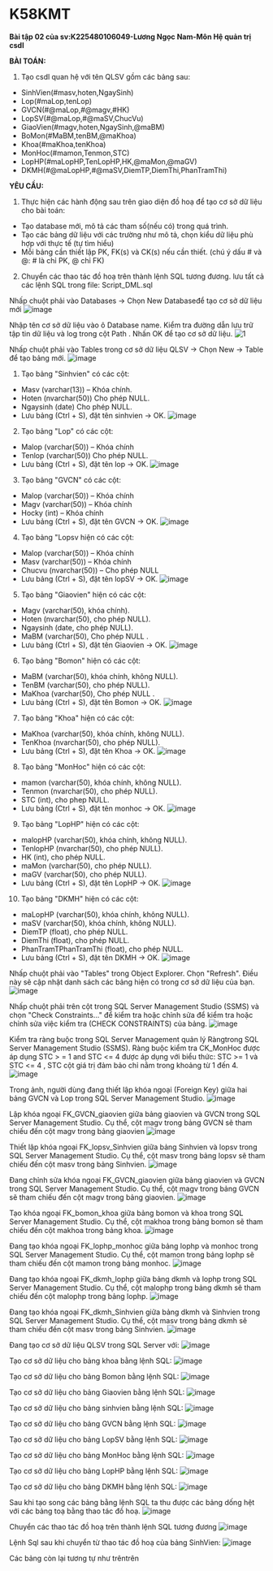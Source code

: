 # K58KMT
**Bài tập 02 của sv:K225480106049-Lương Ngọc Nam-Môn Hệ quản trị csdl**

**BÀI TOÁN:**
 1. Tạo csdl quan hệ với tên QLSV gồm các bảng sau:
  + SinhVien(#masv,hoten,NgaySinh)
  + Lop(#maLop,tenLop)
  + GVCN(#@maLop,#@magv,#HK)
  + LopSV(#@maLop,#@maSV,ChucVu)
  + GiaoVien(#magv,hoten,NgaySinh,@maBM)
  + BoMon(#MaBM,tenBM,@maKhoa)
  + Khoa(#maKhoa,tenKhoa)
  + MonHoc(#mamon,Tenmon,STC)
  + LopHP(#maLopHP,TenLopHP,HK,@maMon,@maGV)
  + DKMH(#@maLopHP,#@maSV,DiemTP,DiemThi,PhanTramThi)

**YÊU CẦU:**
1. Thực hiện các hành động sau trên giao diện đồ hoạ để tạo cơ sở dữ liệu cho bài toán:
  + Tạo database mới, mô tả các tham số(nếu có) trong quá trình.
  + Tạo các bảng dữ liệu với các trường như mô tả, chọn kiểu dữ liệu phù hợp với thực tế (tự tìm hiểu)
  + Mỗi bảng cần thiết lập PK, FK(s) và CK(s) nếu cần thiết. (chú ý dấu # và @: # là chỉ PK, @ chỉ FK)
2. Chuyển các thao tác đồ hoạ trên thành lệnh SQL tương đương. lưu tất cả các lệnh SQL trong file: Script_DML.sql

Nhấp chuột phải vào Databases → Chọn New Databaseđể tạo cơ sở dữ liệu mới
![image](https://github.com/user-attachments/assets/f8ac9144-c1fa-42c5-84f3-4056d8ef48ef)

Nhập tên cơ sở dữ liệu vào ô Database name.
Kiểm tra đường dẫn lưu trữ tập tin dữ liệu và log trong cột Path .
Nhấn OK để tạo cơ sở dữ liệu.
![1](https://github.com/user-attachments/assets/7da0d4c9-f004-4632-acac-05ab88589c3d)

Nhấp chuột phải vào Tables trong cơ sở dữ liệu QLSV → Chọn New → Table để tạo bảng mới.
![image](https://github.com/user-attachments/assets/9205a272-b738-4a26-9835-70b506e246ce)

1. Tạo bảng "Sinhvien" có các cột:

  + Masv (varchar(13)) – Khóa chính.
  + Hoten (nvarchar(50)) Cho phép NULL.
  + Ngaysinh (date) Cho phép NULL.
  + Lưu bảng (Ctrl + S), đặt tên sinhvien → OK.
![image](https://github.com/user-attachments/assets/05ce0dc2-03c8-44a6-966f-5c5be1e23818)

2. Tạo bảng "Lop" có các cột:

  + Malop (varchar(50)) – Khóa chính
  + Tenlop (varchar(50)) Cho phép NULL.
  + Lưu bảng (Ctrl + S), đặt tên lop → OK.
![image](https://github.com/user-attachments/assets/473daadc-898b-4efe-8148-61da2ecd80ab)

3. Tạo bảng "GVCN" có các cột:

 + Malop (varchar(50)) – Khóa chính
 + Magv (varchar(50)) – Khóa chính
 + Hocky (int) – Khóa chính
 + Lưu bảng (Ctrl + S), đặt tên GVCN → OK.
![image](https://github.com/user-attachments/assets/9921679a-714d-4812-8e5e-fd67a1df1953)

4. Tạo bảng "Lopsv hiện có các cột:

 + Malop (varchar(50)) – Khóa chính
 + Masv (varchar(50)) – Khóa chính
 + Chucvu (nvarchar(50)) – Cho phép NULL
 + Lưu bảng (Ctrl + S), đặt tên lopSV → OK.
![image](https://github.com/user-attachments/assets/cca0b4a3-9363-4623-abc8-08c17ea29b8e)

5. Tạo bảng "Giaovien" hiện có các cột:

 + Magv (varchar(50), khóa chính).
 + Hoten (nvarchar(50), cho phép NULL).
 + Ngaysinh (date, cho phép NULL).
 + MaBM (varchar(50), Cho phép NULL .
 + Lưu bảng (Ctrl + S), đặt tên Giaovien → OK.
![image](https://github.com/user-attachments/assets/a7296624-7239-4435-bf45-ae6583c515e5)

6. Tạo bảng "Bomon" hiện có các cột:

 + MaBM (varchar(50), khóa chính, không NULL).
 + TenBM (varchar(50), cho phép NULL).
 + MaKhoa (varchar(50), Cho phép NULL .
 + Lưu bảng (Ctrl + S), đặt tên Bomon → OK.
![image](https://github.com/user-attachments/assets/e1f80b9a-b66c-42ca-8af7-515d2d21d369)

7. Tạo bảng "Khoa" hiện có các cột:

 + MaKhoa (varchar(50), khóa chính, không NULL).
 + TenKhoa (nvarchar(50), cho phép NULL).
 + Lưu bảng (Ctrl + S), đặt tên Khoa → OK.
![image](https://github.com/user-attachments/assets/dd18daa4-4935-4306-b383-b013dda2ca89)

8. Tạo bảng "MonHoc" hiện có các cột:

 + mamon (varchar(50), khóa chính, không NULL).
 + Tenmon (nvarchar(50), cho phép NULL).
 + STC (int), cho phep NULL.
 + Lưu bảng (Ctrl + S), đặt tên monhoc → OK.
![image](https://github.com/user-attachments/assets/d860ecd5-0b01-4fdc-bbef-bcb1c44a7e25)

9. Tạo bảng "LopHP" hiện có các cột:

 + malopHP (varchar(50), khóa chính, không NULL).
 + TenlopHP (nvarchar(50), cho phép NULL).
 + HK (int), cho phép NULL.
 + maMon (varchar(50), cho phép NULL).
 + maGV (varchar(50), cho phép NULL).
 + Lưu bảng (Ctrl + S), đặt tên LopHP → OK.
![image](https://github.com/user-attachments/assets/ce950e91-b5d1-42c7-b1cd-0ed236186489)

10. Tạo bảng "DKMH" hiện có các cột:

 + maLopHP (varchar(50), khóa chính, không NULL).
 + maSV (varchar(50), khóa chính, không NULL).
 + DiemTP (float), cho phép NULL.
 + DiemThi (float), cho phép NULL.
 + PhanTramTPhanTramThi (float), cho phép NULL.
 + Lưu bảng (Ctrl + S), đặt tên DKMH → OK.
![image](https://github.com/user-attachments/assets/f7c66012-82f2-430a-9792-1cf5dcdb6e34)

Nhấp chuột phải vào "Tables" trong Object Explorer.
Chọn "Refresh".
Điều này sẽ cập nhật danh sách các bảng hiện có trong cơ sở dữ liệu của bạn.
![image](https://github.com/user-attachments/assets/c8c9b3c7-b05a-40de-9896-7409a506f91e)

Nhấp chuột phải trên cột trong SQL Server Management Studio (SSMS) và chọn "Check Constraints..." để kiểm tra hoặc chỉnh sửa để kiểm tra hoặc chỉnh sửa việc kiểm tra (CHECK CONSTRAINTS) của bảng.
![image](https://github.com/user-attachments/assets/6244f093-ada2-4eed-8113-233a0559930b)

Kiểm tra ràng buộc trong SQL Server Management quản lý Ràngtrong SQL Server Management Studio (SSMS).
Ràng buộc kiểm tra CK_MonHoc được áp dụng STC > = 1 and STC <= 4 được áp dụng với biểu thức:
STC >= 1 và STC <= 4 , STC cột giá trị đảm bảo chỉ nằm trong khoảng từ 1 đến 4.
![image](https://github.com/user-attachments/assets/631827db-c0cd-4dbe-a43b-173b25a5ccba)

Trong ảnh, người dùng đang thiết lập khóa ngoại (Foreign Key) giữa hai bảng GVCN và Lop trong SQL Server Management Studio.
![image](https://github.com/user-attachments/assets/9f7441e2-01ce-481f-b024-adb1fa4f5830)

Lập khóa ngoại FK_GVCN_giaovien giữa bảng giaovien và GVCN trong SQL Server Management Studio. Cụ thể, cột magv trong bảng GVCN sẽ tham chiếu đến cột magv trong bảng giaovien
![image](https://github.com/user-attachments/assets/a9b3025c-4a97-445d-9a5c-16377d2a95e8)

Thiết lập khóa ngoại FK_lopsv_Sinhvien giữa bảng Sinhvien và lopsv trong SQL Server Management Studio. Cụ thể, cột masv trong bảng lopsv sẽ tham chiếu đến cột masv trong bảng Sinhvien.
![image](https://github.com/user-attachments/assets/160af20f-a125-469a-b82f-c8e5da22ec29)

Đang chỉnh sửa khóa ngoại FK_GVCN_giaovien giữa bảng giaovien và GVCN trong SQL Server Management Studio. Cụ thể, cột magv trong bảng GVCN sẽ tham chiếu đến cột magv trong bảng giaovien.
![image](https://github.com/user-attachments/assets/fa721406-05e4-4ab4-8497-4524ebd7c2d7)

Tạo khóa ngoại FK_bomon_khoa giữa bảng bomon và khoa trong SQL Server Management Studio. Cụ thể, cột makhoa trong bảng bomon sẽ tham chiếu đến cột makhoa trong bảng khoa.
![image](https://github.com/user-attachments/assets/47f023a6-894d-478f-8fa0-87c7b9af6d9c)

Đang tạo khóa ngoại FK_lophp_monhoc giữa bảng lophp và monhoc trong SQL Server Management Studio. Cụ thể, cột mamon trong bảng lophp sẽ tham chiếu đến cột mamon trong bảng monhoc.
![image](https://github.com/user-attachments/assets/a095b38a-396b-4ae7-8a02-f4840fb4a9a7)

Đang tạo khóa ngoại FK_dkmh_lophp giữa bảng dkmh và lophp trong SQL Server Management Studio. Cụ thể, cột malophp trong bảng dkmh sẽ tham chiếu đến cột malophp trong bảng lophp.
![image](https://github.com/user-attachments/assets/2ffc6276-3c6d-462c-b0ba-73de2291dd57)

Đang tạo khóa ngoại FK_dkmh_Sinhvien giữa bảng dkmh và Sinhvien trong SQL Server Management Studio. Cụ thể, cột masv trong bảng dkmh sẽ tham chiếu đến cột masv trong bảng Sinhvien.
![image](https://github.com/user-attachments/assets/7fe6077d-8cd6-4128-b0b5-fe06789f4410)

Đang tạo cơ sở dữ liệu QLSV trong SQL Server với:
![image](https://github.com/user-attachments/assets/4c30658b-8ddf-4b98-a928-515a16a10055)

Tạo cơ sở dữ liệu cho bảng khoa bằng lệnh SQL:
![image](https://github.com/user-attachments/assets/ff8df416-b530-4552-90f5-b0d3491712a5)

Tạo cơ sở dữ liệu cho bảng Bomon bằng lệnh SQL:
![image](https://github.com/user-attachments/assets/d5c5e945-0d46-4d80-a417-d9cddf9c0cb8)

Tạo cơ sở dữ liệu cho bảng Giaovien bằng lệnh SQL:
![image](https://github.com/user-attachments/assets/3c679dd6-fb90-4613-9ab9-c0a8221e51e7)

Tạo cơ sở dữ liệu cho bảng sinhvien bằng lệnh SQL:
![image](https://github.com/user-attachments/assets/ca407282-b55d-4251-b02a-e5f40c2f2b7e)

Tạo cơ sở dữ liệu cho bảng GVCN bằng lệnh SQL:
![image](https://github.com/user-attachments/assets/7408c0f4-e6fb-47ce-84ca-121d747b8d8f)

Tạo cơ sở dữ liệu cho bảng LopSV bằng lệnh SQL:
![image](https://github.com/user-attachments/assets/075ac62e-f598-4997-a355-260515d1c17a)

Tạo cơ sở dữ liệu cho bảng MonHoc bằng lệnh SQL:
![image](https://github.com/user-attachments/assets/c508fead-2061-42c3-ad84-02bdf81215ae)

Tạo cơ sở dữ liệu cho bảng LopHP bằng lệnh SQL:
![image](https://github.com/user-attachments/assets/560ff7b7-3daf-48ec-a7b4-0f7eb260a993)

Tạo cơ sở dữ liệu cho bảng DKMH bằng lệnh SQL:
![image](https://github.com/user-attachments/assets/1b050553-41a9-4fcf-a2bd-c3e18f07fa73)

Sau khi tạo song các bảng bằng lệnh SQL ta thu được các bảng dống hệt với các bảng toạ bằng thao tác đồ hoạ.
![image](https://github.com/user-attachments/assets/8e25b76e-365b-403b-a90e-62ccc6a3b8e9)

Chuyển các thao tác đồ hoạ trên thành lệnh SQL tương đương
![image](https://github.com/user-attachments/assets/33b48329-83e8-4fb0-b914-ab449d23c84d)

Lệnh Sql sau khi chuyển từ thao tác đồ hoạ của bảng SinhVien:
![image](https://github.com/user-attachments/assets/b94f1192-8a9a-41b1-9e2e-35c937b2f142)

Các bảng còn lại tương tự như trêntrên

 











